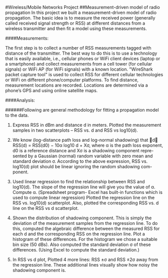 #Wireless/Mobile Networks Project
##Measurement-driven model of radio propagation 
In this project we built a measurement-driven model of radio propagation. The basic idea is to measure the received power (generally called received signal strength or RSS) at different distances from a wireless transmitter and then fit a model using these measurements.

####Measurements:

The first step is to collect a number of RSS measurements tagged with distance of the transmitter. The best way to do this is to use a technology that is easily available, i.e., cellular phones or WiFi client devices (laptop or a smartphone) and collect measurements from a cell tower (for cellular signals) or WiFi AP (for WiFi signals) with a known location. "WireShark packet capture tool" is used to collect RSS for different cellular technologies or WiFi on different phone/computer platforms. To find distance, measurement locations are recorded. Locations are determined via a phone’s GPS and using online satellite maps.

####Analysis:

######Following are general methodology for fitting a propagation model to the data.
1. Express RSS in dBm and distance d in meters. Plotted the measurement samples in two scatterplots –
RSS vs. d and RSS vs log10(d).

2. We know (log-distance path loss and log-normal shadowing) that
􏰀d􏰁 RSS(d) = RSS(d0) − 10α log10 d + Xσ, where α is the path loss exponent, d0 is a reference distance and Xσ is a shadowing component repre- sented by a Gaussian (normal) random variable with zero mean and standard deviation σ. According to the above expression, RSS vs. log10(d) plot should be linear ignoring the random shadowing com- ponent.

3. Used linear regression to find the relationship between RSS and log10(d). The slope of the regression line will give you the value of α. Compute α. (Spreadsheet program- Excel has built-in functions which is used to compute linear regression) Plotted the regression line on the RSS vs. log10(d) scatterplot. Also, plotted the corresponding RSS vs. d line on the RSS vs d scatterplot.

4. Shown the distribution of shadowing component. This is simply the deviation of the measurement samples from the regression line. To do this, computed the algebraic difference between the measured RSS for each d and the corresponding RSS on the regression line. Plot a histogram of these differences. For the histogram we chose a suitable bin size (50 dBs). Also computed the standard deviation σ of these differences. (Using Excel to compute the standard deviation.)

5. In RSS vs d plot, Plotted 4 more lines: RSS ±σ and RSS ±2σ away from the regression line. These additional lines visually show how noisy the shadowing component is.

